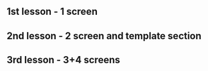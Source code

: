 ## 1st lesson - 1 screen

## 2nd lesson - 2 screen and template section

## 3rd lesson - 3+4 screens